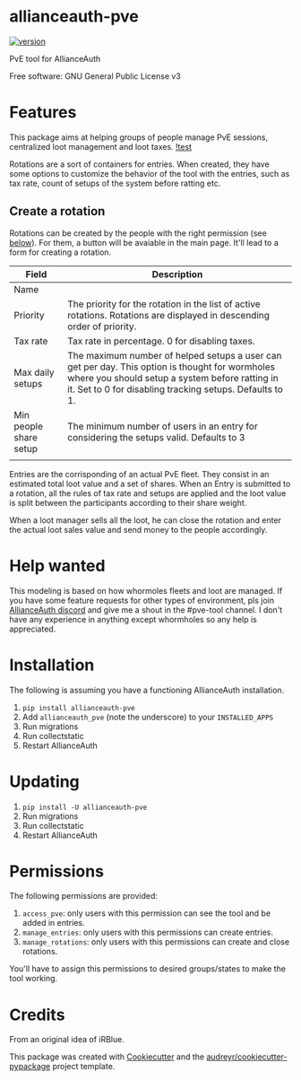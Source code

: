 # allianceauth-pve

[![version](https://img.shields.io/pypi/v/allianceauth_pve.svg)](https://pypi.python.org/pypi/allianceauth_pve)


PvE tool for AllianceAuth


Free software: GNU General Public License v3

Features
========

This package aims at helping groups of people manage PvE sessions, centralized loot management and loot taxes.
[!test](./images/new_rotation.png)

Rotations are a sort of containers for entries. When created, they have some options to customize the behavior of the tool with the entries, such as tax rate, count of setups of the system before ratting etc.

Create a rotation
-----------------

Rotations can be created by the people with the right permission (see [below](#permissions)). For them, a button will be avaiable in the main page. It'll lead to a form for creating a rotation.

| Field                  | Description                                                                                                                                                                                                   |
| ---------------------- | ------------------------------------------------------------------------------------------------------------------------------------------------------------------------------------------------------------- |
| Name                   |                                                                                                                                                                                                               |
| Priority               | The priority for the rotation in the list of active rotations. Rotations are displayed in descending order of priority.                                                                                       |
| Tax rate               | Tax rate in percentage. 0 for disabling taxes.                                                                                                                                                                |
| Max daily setups       | The maximum number of helped setups a user can get per day. This option is thought for wormholes where you should setup a system before ratting in it. Set to 0 for disabling tracking setups. Defaults to 1. |
| Min people share setup | The minimum number of users in an entry for considering the setups valid. Defaults to 3                                                                                                                       |
|                        |


Entries are the corrisponding of an actual PvE fleet. They consist in an estimated total loot value and a set of shares.
When an Entry is submitted to a rotation, all the rules of tax rate and setups are applied and the loot value is split between the participants according to their share weight.

When a loot manager sells all the loot, he can close the rotation and enter the actual loot sales value and send money to the people accordingly.

Help wanted
===========

This modeling is based on how whormoles fleets and loot are managed. If you have some feature requests for other types of environment, pls join [AllianceAuth discord](https://discord.gg/fjnHAmk) and give me a shout in the #pve-tool channel. I don't have any experience in anything except whormholes so any help is appreciated.

Installation
============

The following is assuming you have a functioning AllianceAuth installation.

1. `pip install allianceauth-pve`
2. Add `allianceauth_pve` (note the underscore) to your `INSTALLED_APPS`
3. Run migrations
4. Run collectstatic
5. Restart AllianceAuth


Updating
========

1. `pip install -U allianceauth-pve`
2. Run migrations
3. Run collectstatic
4. Restart AllianceAuth

Permissions
===========

The following permissions are provided:
1. `access_pve`: only users with this permission can see the tool and be added in entries.
2. `manage_entries`: only users with this permissions can create entries.
3. `manage_rotations`: only users with this permissions can create and close rotations.

You'll have to assign this permissions to desired groups/states to make the tool working.

Credits
=======

From an original idea of iRBlue.

This package was created with [Cookiecutter](https://github.com/audreyr/cookiecutter) and the [audreyr/cookiecutter-pypackage](https://github.com/audreyr/cookiecutter-pypackage) project template.

